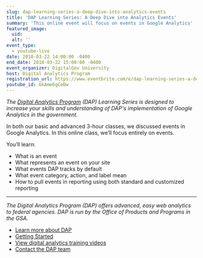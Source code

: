 ```yaml
---
slug: dap-learning-series-a-deep-dive-into-analytics-events
title: 'DAP Learning Series: A Deep Dive into Analytics Events'
summary: 'This online event will focus on events in Google Analytics'
featured_image:
  uid:
  alt: ''
event_type:
  - youtube-live
date: 2018-03-22 14:00:00 -0400
end_date: 2018-03-22 15:00:00 -0400
event_organizer: DigitalGov University
host: Digital Analytics Program
registration_url: https://www.eventbrite.com/e/dap-learning-series-a-deep-dive-into-analytics-events-registration-42545065436
youtube_id: GkAme6gCeDw
---
```


_The [Digital Analytics Program](https://www.digitalgov.gov/services/dap/) (DAP) Learning Series is designed to increase your skills and understanding of DAP's implementation of Google Analytics in the government._

In both our basic and advanced 3-hour classes, we discussed events in Google Analytics. In this online class, we’ll focus entirely on events.

You’ll learn:

- What is an event
- What represents an event on your site
- What events DAP tracks by default
- What event category, action, and label mean
- How to pull events in reporting using both standard and customized reporting

---

_The Digital Analytics Program (DAP) offers advanced, easy web analytics to federal agencies. DAP is run by the Office of Products and Programs in the GSA._

- [Learn more about DAP](https://www.digitalgov.gov/services/dap/)
- [Getting Started](https://github.com/digital-analytics-program/gov-wide-code)
- [View digital analytics training videos](https://www.youtube.com/playlist?list=PLd9b-GuOJ3nFwlyvLFUtmDpYFKezhot8P)
- [Contact the DAP team](mailto:dap@support.digitalgov.gov)

